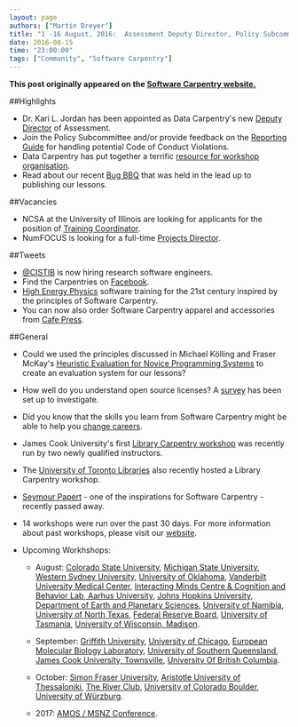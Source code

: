 ```yaml
---
layout: page
authors: ["Martin Dreyer"]
title: "1 -16 August, 2016:  Assessment Deputy Director, Policy Subcommittee, Code of Conduct, Workshop Resources,  Bug BBQ, and Vacancies."
date: 2016-08-15
time: "23:00:00"
tags: ["Community", "Software Carpentry"]
---
```


<p><b>This post originally appeared on the <a href="https://software-carpentry.org/">Software Carpentry website.</a></b></p>

##Highlights
* Dr. Kari L. Jordan has been appointed as Data Carpentry's new [Deputy Director]({{site.baseurl}}/blog/2016/08/data-carpentry-assessment-director.html) of Assessment.
* Join the Policy Subcommittee and/or provide feedback on the [Reporting Guide]({{site.baseurl}}/blog/2016/08/code-of-conduct.html) for handling potential Code of Conduct Violations.
* Data Carpentry has put together a terrific [resource for workshop organisation]({{site.baseurl}}/blog/2016/08/workshop-resources.html).
* Read about our recent [Bug BBQ]({{site.baseurl}}/blog/2016/08/bug-bbq.html) that was held in the lead up to publishing our lessons.

##Vacancies
* NCSA at the University of Illinois are looking for applicants for the position of [Training Coordinator]({{site.baseurl}}/blog/2016/08/ncsa-training-coordinator.html).
* NumFOCUS is looking for a full-time [Projects Director]({{site.baseurl}}/blog/2016/08/numfocus-project-director.html).

##Tweets
* [@CISTIB](https://twitter.com/CISTIB) is now hiring research software engineers. 
* Find the Carpentries on [Facebook](https://www.facebook.com/carpentries/).
* [High Energy Physics](http://indico.cern.ch/event/432527/contributions/1071499/) software training for the 21st century inspired by the principles of Software Carpentry.
* You can now also order Software Carpentry apparel and accessories from [Cafe Press](http://www.cafepress.com/swcarpentry).

##General

* Could we used the principles discussed in Michael Kölling and Fraser McKay's [Heuristic Evaluation for Novice Programming Systems]({{site.baseurl}}/blog/2016/08/heuristics-for-novices.html) to create an evaluation system for our lessons?
* How well do you understand open source licenses? A [survey]({{site.baseurl}}/blog/2016/08/license-survey.htmll) has been set up to investigate.
* Did you know that the skills you learn from Software Carpentry might be able to help you [change  careers]({{site.baseurl}}/blog/2016/07/change-careers.html).
* James Cook University's first [Library Carpentry workshop]({{site.baseurl}}/blog/2016/07/librarycarpentry-jcu.html) was recently run by two newly qualified instructors.
* The [University of Toronto Libraries]({{site.baseurl}}/blog/2016/07/library-carpentry-in-toronto.html) also recently hosted a Library Carpentry workshop.
* [Seymour Papert]({{site.baseurl}}/blog/2016/08/seymour-papert.html) - one of the inspirations for Software Carpentry - recently passed away.


* 14 workshops were run over the past 30 days. For more information about past workshops, please visit our [website]({{site.baseurl}}/workshops/past/). 
* Upcoming Workhshops:

  * August:
     [Colorado State University](https://knuths.github.io/2016-08-09-rmacc/), [Michigan State University](https://emilydolson.github.io/2016-08-15-msu/), [Western Sydney University](https://intersectaustralia.github.io/2016-08-16-WSU/), [University of Oklahoma](https://oulib-swc.github.io/2016-08-17-ou/), [Vanderbilt University Medical Center](https://vubiostat.github.io/2016-08-17-vumc/), [Interacting Minds Centre & Cognition and Behavior Lab, Aarhus University](https://chrismedrela.github.io/2016-08-22-aarhus/), [Johns Hopkins University, Department of Earth and Planetary Sciences](http://mahdisadjadi.com/2016-08-22-johnshopkins/), [University of Namibia](https://tjips.github.io/2016-08-22-unam/), [University of North Texas](https://oulib-swc.github.io/2016-08-23-UNT/), [Federal Reserve Board](https://rrlove.github.io/2016-08-24-federal-reserve/), [University of Tasmania](https://datasciencehobart.github.io/2016-08-05-hobart/), [University of Wisconsin, Madison](https://uw-madison-aci.github.io/2016-08-29-uwmadison/).

  * September:
     [Griffith University](https://bio-swc-bne.github.io/2016-09-14-GriffithUni-Python/), [University of Chicago](https://jdblischak.github.io/2016-09-15-chicago/), [European Molecular Biology Laboratory](https://tobyhodges.github.io/2016-09-19-heidelberg/), [University of Southern Queensland](https://fgacenga.github.io/2016-09-26-usq/), [James Cook University, Townsville](https://jcu-eresearch.github.io/2016-09-27-SoftwareCarpentry-tsv/), [University Of British Columbia](https://computecanada.github.io/2016-09-29-ubc/).

  * October:
    [Simon Fraser University](https://computecanada.github.io/2016-10-03-sfu/), [Aristotle University of Thessaloniki](https://fpsom.github.io/2016-10-04-skg-carpenters/), [The River Club](https://ctpug.github.io/2016-10-05-riverclub/), [University of Colorado Boulder](https://sarahpapich.github.io/2016-10-11-sc/), [University of Würzburg](https://konrad.github.io/2016-10-26-Wuerzburg/).
  
  * 2017:
  	[AMOS / MSNZ Conference](https://damienirving.github.io/2017-02-05-amos/).